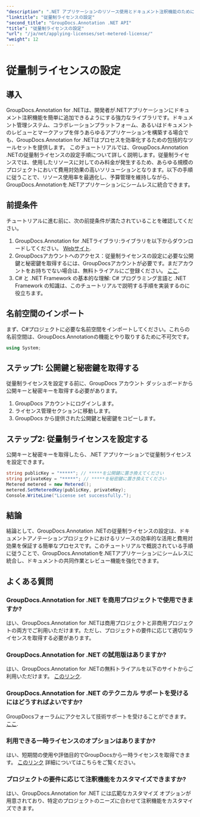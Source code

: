 ```yaml
---
"description": ".NET アプリケーションのリソース使用とドキュメント注釈機能のために GroupDocs.Annotation .NET の従量制ライセンスを設定する方法を学習します。"
"linktitle": "従量制ライセンスの設定"
"second_title": "GroupDocs.Annotation .NET API"
"title": "従量制ライセンスの設定"
"url": "/ja/net/applying-licenses/set-metered-license/"
"weight": 12
---
```


# 従量制ライセンスの設定

## 導入
GroupDocs.Annotation for .NETは、開発者が.NETアプリケーションにドキュメント注釈機能を簡単に追加できるようにする強力なライブラリです。ドキュメント管理システム、コラボレーションプラットフォーム、あるいはドキュメントのレビューとマークアップを伴うあらゆるアプリケーションを構築する場合でも、GroupDocs.Annotation for .NETはプロセスを効率化するための包括的なツールセットを提供します。
このチュートリアルでは、GroupDocs.Annotation .NETの従量制ライセンスの設定手順について詳しく説明します。従量制ライセンスでは、使用したリソースに対してのみ料金が発生するため、あらゆる規模のプロジェクトにおいて費用対効果の高いソリューションとなります。以下の手順に従うことで、リソース使用率を最適化し、予算管理を維持しながら、GroupDocs.Annotationを.NETアプリケーションにシームレスに統合できます。
## 前提条件
チュートリアルに進む前に、次の前提条件が満たされていることを確認してください。
1. GroupDocs.Annotation for .NETライブラリ:ライブラリを以下からダウンロードしてください。 [Webサイト](https://releases。groupdocs.com/annotation/net/).
2. GroupDocsアカウントへのアクセス：従量制ライセンスの設定に必要な公開鍵と秘密鍵を取得するには、GroupDocsアカウントが必要です。まだアカウントをお持ちでない場合は、無料トライアルにご登録ください。 [ここ](https://releases。groupdocs.com/).
3. C# と .NET Framework の基本的な理解: C# プログラミング言語と .NET Framework の知識は、このチュートリアルで説明する手順を実装するのに役立ちます。

## 名前空間のインポート
まず、C#プロジェクトに必要な名前空間をインポートしてください。これらの名前空間は、GroupDocs.Annotationの機能とやり取りするために不可欠です。
```csharp
using System;
```
## ステップ1: 公開鍵と秘密鍵を取得する
従量制ライセンスを設定する前に、GroupDocs アカウント ダッシュボードから公開キーと秘密キーを取得する必要があります。
1. GroupDocs アカウントにログインします。
2. ライセンス管理セクションに移動します。
3. GroupDocs から提供された公開鍵と秘密鍵をコピーします。
## ステップ2: 従量制ライセンスを設定する
公開キーと秘密キーを取得したら、.NET アプリケーションで従量制ライセンスを設定できます。
```csharp
string publicKey = "*****"; // *****を公開鍵に置き換えてください
string privateKey = "*****"; // *****を秘密鍵に置き換えてください
Metered metered = new Metered();
metered.SetMeteredKey(publicKey, privateKey);
Console.WriteLine("License set successfully.");
```

## 結論
結論として、GroupDocs.Annotation .NETの従量制ライセンスの設定は、ドキュメントアノテーションプロジェクトにおけるリソースの効率的な活用と費用対効果を保証する簡単なプロセスです。このチュートリアルで概説されている手順に従うことで、GroupDocs.Annotationを.NETアプリケーションにシームレスに統合し、ドキュメントの共同作業とレビュー機能を強化できます。
## よくある質問
### GroupDocs.Annotation for .NET を商用プロジェクトで使用できますか?
はい、GroupDocs.Annotation for .NETは商用プロジェクトと非商用プロジェクトの両方でご利用いただけます。ただし、プロジェクトの要件に応じて適切なライセンスを取得する必要があります。
### GroupDocs.Annotation for .NET の試用版はありますか?
はい、GroupDocs.Annotation for .NETの無料トライアルを以下のサイトからご利用いただけます。 [このリンク](https://releases。groupdocs.com/).
### GroupDocs.Annotation for .NET のテクニカル サポートを受けるにはどうすればよいですか?
GroupDocsフォーラムにアクセスして技術サポートを受けることができます。 [ここ](https://forum。groupdocs.com/c/annotation/10).
### 利用できる一時ライセンスのオプションはありますか?
はい、短期間の使用や評価目的でGroupDocsから一時ライセンスを取得できます。 [このリンク](https://purchase.groupdocs.com/temporary-license/) 詳細についてはこちらをご覧ください。
### プロジェクトの要件に応じて注釈機能をカスタマイズできますか?
はい、GroupDocs.Annotation for .NET には広範なカスタマイズ オプションが用意されており、特定のプロジェクトのニーズに合わせて注釈機能をカスタマイズできます。